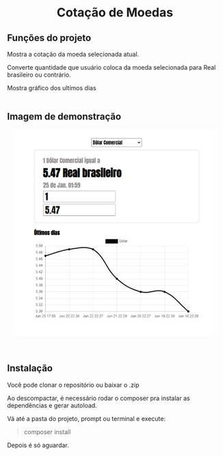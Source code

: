 <h1 align="center">Cotação de Moedas</h1>


## Funções do projeto
Mostra a cotação da moeda selecionada atual.

Converte quantidade que usuário coloca da moeda  selecionada para Real brasileiro ou contrário.

Mostra gráfico dos ultímos dias 
<br><br>

## Imagem de demonstração
<div align="center">
    <img height="480" width="480" src="assets/images/moedas.png"/>
</div> 
<br><br>

## Instalação
Você pode clonar o repositório ou baixar o .zip

Ao descompactar, é necessário rodar o composer pra instalar as dependências e gerar autoload.

Vá até a pasta do projeto, prompt ou terminal e execute:
>composer install

Depois é só aguardar.
<br><br>




